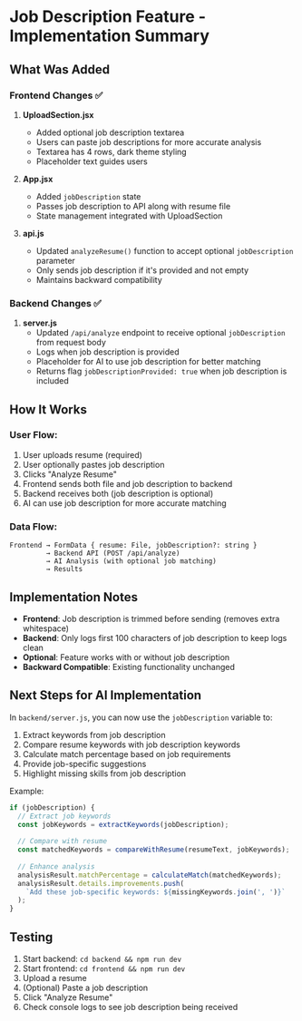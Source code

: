 # Job Description Feature - Implementation Summary

## What Was Added

### Frontend Changes ✅

1. **UploadSection.jsx**
   - Added optional job description textarea
   - Users can paste job descriptions for more accurate analysis
   - Textarea has 4 rows, dark theme styling
   - Placeholder text guides users

2. **App.jsx**
   - Added `jobDescription` state
   - Passes job description to API along with resume file
   - State management integrated with UploadSection

3. **api.js**
   - Updated `analyzeResume()` function to accept optional `jobDescription` parameter
   - Only sends job description if it's provided and not empty
   - Maintains backward compatibility

### Backend Changes ✅

1. **server.js**
   - Updated `/api/analyze` endpoint to receive optional `jobDescription` from request body
   - Logs when job description is provided
   - Placeholder for AI to use job description for better matching
   - Returns flag `jobDescriptionProvided: true` when job description is included

## How It Works

### User Flow:
1. User uploads resume (required)
2. User optionally pastes job description
3. Clicks "Analyze Resume"
4. Frontend sends both file and job description to backend
5. Backend receives both (job description is optional)
6. AI can use job description for more accurate matching

### Data Flow:
```
Frontend → FormData { resume: File, jobDescription?: string }
         → Backend API (POST /api/analyze)
         → AI Analysis (with optional job matching)
         → Results
```

## Implementation Notes

- **Frontend**: Job description is trimmed before sending (removes extra whitespace)
- **Backend**: Only logs first 100 characters of job description to keep logs clean
- **Optional**: Feature works with or without job description
- **Backward Compatible**: Existing functionality unchanged

## Next Steps for AI Implementation

In `backend/server.js`, you can now use the `jobDescription` variable to:

1. Extract keywords from job description
2. Compare resume keywords with job description keywords
3. Calculate match percentage based on job requirements
4. Provide job-specific suggestions
5. Highlight missing skills from job description

Example:
```javascript
if (jobDescription) {
  // Extract job keywords
  const jobKeywords = extractKeywords(jobDescription);
  
  // Compare with resume
  const matchedKeywords = compareWithResume(resumeText, jobKeywords);
  
  // Enhance analysis
  analysisResult.matchPercentage = calculateMatch(matchedKeywords);
  analysisResult.details.improvements.push(
    `Add these job-specific keywords: ${missingKeywords.join(', ')}`
  );
}
```

## Testing

1. Start backend: `cd backend && npm run dev`
2. Start frontend: `cd frontend && npm run dev`
3. Upload a resume
4. (Optional) Paste a job description
5. Click "Analyze Resume"
6. Check console logs to see job description being received
